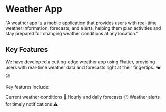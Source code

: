 # Weather App

"A weather app is a mobile application that provides users with real-time weather information, forecasts, and alerts, helping them plan activities and stay prepared for changing weather conditions at any location."

## Key Features

We have developed a cutting-edge weather app using Flutter, providing users with real-time weather data and forecasts right at their fingertips. 🌤️⛈️

Key features include:

Current weather conditions 🌡️
Hourly and daily forecasts 🕒
Weather alerts for timely notifications ⚠️

